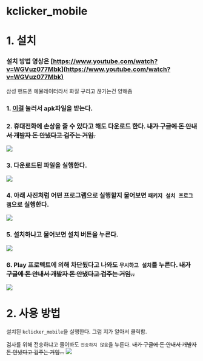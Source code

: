 # kclicker_mobile

# 1. 설치

### 설치 방법 영상은 [https://www.youtube.com/watch?v=WGVuz077Mbk](https://www.youtube.com/watch?v=WGVuz077Mbk)
삼성 핸드폰 에뮬레이터라서 화질 구리고 끊기는건 양해좀

### 1. [이걸](https://github.com/Oein/KSCHOOLCLICKER/releases/download/m1.1.0/kclicker1.1.0.apk) 눌러서 apk파일을 받는다.

### 2. 휴대전화에 손상을 줄 수 있다고 해도 다운로드 한다. ~~내가 구글에 돈 안내서 개발자 돈 안냈다고 겁주는 거임.~~

![](https://github.com/Oein/KSCHOOLCLICKER/raw/main/Imgs/Screenshot_20221221-204112_Samsung%20Internet.jpg)

### 3. 다운로드된 파일을 실행한다.

![](https://github.com/Oein/KSCHOOLCLICKER/raw/main/Imgs/Screenshot_20221221-204118_Samsung%20Internet.jpg)

### 4. 아래 사진처럼 어떤 프로그램으로 실행할지 물어보면 `패키지 설치 프로그램`으로 실행한다.

![](https://github.com/Oein/KSCHOOLCLICKER/raw/main/Imgs/Screenshot_20221221-204124_Android%20System.jpg)

### 5. 설치하냐고 물어보면 설치 버튼을 누른다.

![](https://github.com/Oein/KSCHOOLCLICKER/blob/main/Imgs/Screenshot_20221221-204129_Package%20installer.jpg)

### 6. Play 프로텍트에 의해 차단됬다고 나와도 `무시하고 설치`를 누른다.  ~~내가 구글에 돈 안내서 개발자 돈 안냈다고 겁주는 거임..~~

![](https://github.com/Oein/KSCHOOLCLICKER/blob/main/Imgs/Screenshot_20221221-204802_Google%20Play%20Store.jpg)

# 2. 사용 방법
설치된 `kclicker_mobile`을 실행한다. 그럼 지가 알아서 클릭함.

검사를 위해 전송하냐고 물어봐도 `전송하지 않음`을 누른다. ~~내가 구글에 돈 안내서 개발자 돈 안냈다고 겁주는 거임...~~
![](https://github.com/Oein/KSCHOOLCLICKER/raw/main/Imgs/Screenshot_20221221-204821_Google%20Play%20Store.jpg)
